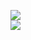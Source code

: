 [![](https://img.shields.io/badge/Made%20With-Github%20Spray-lightgrey.svg?style=for-the-badge&logo=github)](https://github.com/Annihil/github-spray#29915)  
[![](https://i.imgur.com/2DrTn0Z.gif)](https://github.com/Annihil/github-spray)